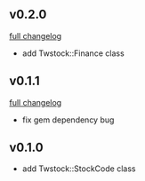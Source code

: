 ## v0.2.0
[full changelog](http://github.com/ysato5654/twstock-finance/compare/v0.1.1...v0.2.0)

* add Twstock::Finance class

## v0.1.1
[full changelog](http://github.com/ysato5654/twstock-finance/compare/v0.1.0...v0.1.1)

* fix gem dependency bug

## v0.1.0

* add Twstock::StockCode class
